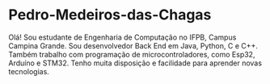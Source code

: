 # Pedro-Medeiros-das-Chagas

Olá! Sou estudante de Engenharia de Computação no IFPB, Campus Campina Grande. Sou desenvolvedor Back End em Java, Python, C e C++. Também trabalho com programação de microcontroladores, como Esp32, Arduíno e STM32. Tenho muita disposição e facilidade para aprender novas tecnologias.
